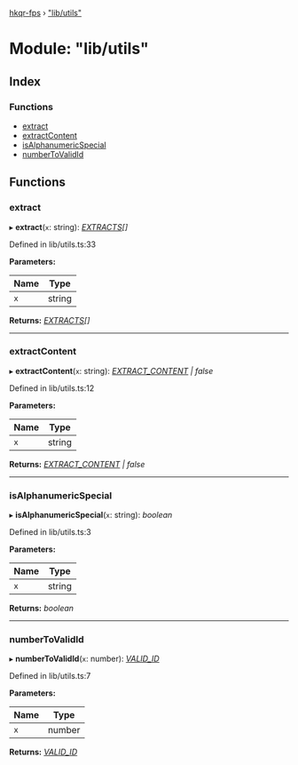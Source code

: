 [hkqr-fps](../README.md) › ["lib/utils"](_lib_utils_.md)

# Module: "lib/utils"

## Index

### Functions

* [extract](_lib_utils_.md#extract)
* [extractContent](_lib_utils_.md#extractcontent)
* [isAlphanumericSpecial](_lib_utils_.md#isalphanumericspecial)
* [numberToValidId](_lib_utils_.md#numbertovalidid)

## Functions

###  extract

▸ **extract**(`x`: string): *[EXTRACTS](_lib_constant_.md#extracts)[]*

Defined in lib/utils.ts:33

**Parameters:**

Name | Type |
------ | ------ |
`x` | string |

**Returns:** *[EXTRACTS](_lib_constant_.md#extracts)[]*

___

###  extractContent

▸ **extractContent**(`x`: string): *[EXTRACT_CONTENT](_lib_constant_.md#extract_content) | false*

Defined in lib/utils.ts:12

**Parameters:**

Name | Type |
------ | ------ |
`x` | string |

**Returns:** *[EXTRACT_CONTENT](_lib_constant_.md#extract_content) | false*

___

###  isAlphanumericSpecial

▸ **isAlphanumericSpecial**(`x`: string): *boolean*

Defined in lib/utils.ts:3

**Parameters:**

Name | Type |
------ | ------ |
`x` | string |

**Returns:** *boolean*

___

###  numberToValidId

▸ **numberToValidId**(`x`: number): *[VALID_ID](_lib_constant_.md#valid_id)*

Defined in lib/utils.ts:7

**Parameters:**

Name | Type |
------ | ------ |
`x` | number |

**Returns:** *[VALID_ID](_lib_constant_.md#valid_id)*
